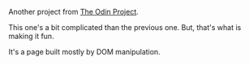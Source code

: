 Another project from <a href="https://www.theodinproject.com/courses/web-development-101/lessons/etch-a-sketch-project?ref=lnav" target="_blank">The Odin Project</a>.

This one's a bit complicated than the previous one. But, that's what is making it fun.

It's a page built mostly by DOM manipulation.